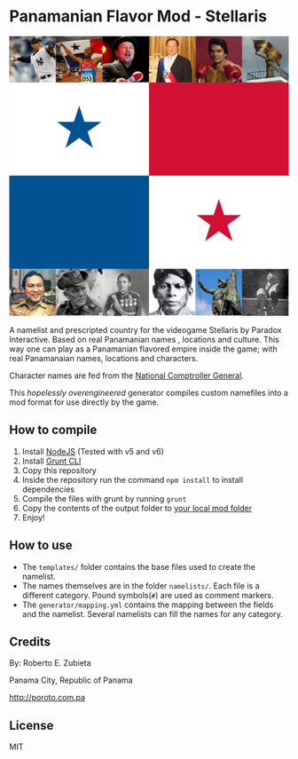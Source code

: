 Panamanian Flavor Mod - Stellaris
=======================================

![Thumbnail](/templates/thumbnail.jpg?raw=true "thumbnail")

A namelist and prescripted country for the  videogame Stellaris by Paradox
Interactive. Based on real Panamanian names , locations and culture. This way one
can play as a Panamanian flavored empire inside the game; with real Panamanaian
names, locations and characters.

Character names are fed from the [National Comptroller General](http://contraloria.gob.pa/).

This _hopelessly overengineered_ generator compiles custom namefiles into a
mod format for use directly by the game.

How to compile
----------------
1. Install [NodeJS](https://nodejs.org/) (Tested with v5 and v6)
2. Install [Grunt CLI](http://gruntjs.com)
3. Copy this repository
4. Inside the repository run the command `npm install` to install dependencies
5. Compile the files with grunt by running `grunt`
6. Copy the contents of the output folder to [your local mod folder](http://www.stellariswiki.com/Modding#Mod_structure)
7. Enjoy!

How to use
-------------
* The `templates/` folder contains the base files used to create the namelist.
* The names themselves are in the folder `namelists/`. Each file is a different
category. Pound symbols(`#`) are used as comment markers.
* The `generator/mapping.yml` contains the mapping between the fields and the
namelist. Several namelists can fill the names for any category.

Credits
----------
By: Roberto E. Zubieta

Panama City, Republic of Panama

http://poroto.com.pa

License
-------
MIT
